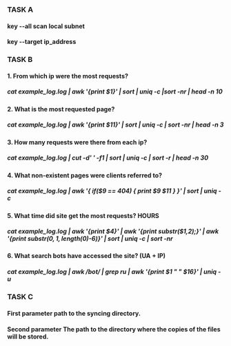 ### TASK A 

#### key  --all  scan local subnet   
#### key --target ip_address 


### TASK B
#### 1. From which ip were the most requests? 
##### cat example_log.log  | awk '{print $1}' | sort | uniq -c |sort -nr | head -n 10

#### 2. What is the most requested page? 
##### cat example_log.log | awk '{print $11}' | sort | uniq -c | sort -nr | head -n 3

#### 3. How many requests were there from each ip?  
##### cat example_log.log | cut -d' ' -f1 | sort | uniq -c | sort -r | head -n 30

#### 4. What non-existent pages were clients referred to?   
##### cat example_log.log | awk '{ if($9 == 404) { print $9 $11 } }' | sort | uniq -c

#### 5. What time did site get the most requests? HOURS 
##### cat example_log.log  | awk '{print $4}' | awk '{print substr($1,2);}' |  awk '{print substr($0, 1, length($0)-6)}' | sort | uniq -c | sort -nr

#### 6. What search bots have accessed the site? (UA + IP) 
##### cat example_log.log  |  awk  /bot/ | grep ru | awk '{print $1 " " $16}' | uniq -u

### TASK C
#### First parameter path to the syncing directory.
#### Second parameter The path to the directory where the copies of the files will be stored.
